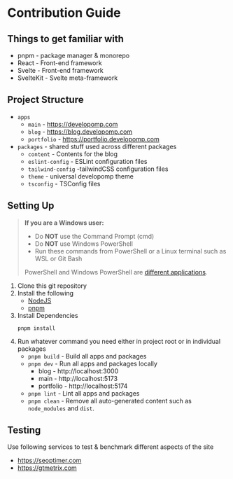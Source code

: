 # Contribution Guide

## Things to get familiar with

- pnpm - package manager & monorepo
- React - Front-end framework
- Svelte - Front-end framework
- SvelteKit - Svelte meta-framework

## Project Structure

- `apps`
  - `main` - https://developomp.com
  - `blog` - https://blog.developomp.com
  - `portfolio` - https://portfolio.developomp.com
- `packages` - shared stuff used across different packages
  - `content` - Contents for the blog
  - `eslint-config` - ESLint configuration files
  - `tailwind-config` -tailwindCSS configuration files
  - `theme` - universal developomp theme
  - `tsconfig` - TSConfig files

## Setting Up

> **If you are a Windows user:**
>
> - Do **NOT** use the Command Prompt (cmd)
> - Do **NOT** use Windows PowerShell
> - Run these commands from PowerShell or a Linux terminal such as WSL or Git Bash
>
> PowerShell and Windows PowerShell are [different applications](https://learn.microsoft.com/en-us/powershell/scripting/whats-new/differences-from-windows-powershell?view=powershell-7.3).

1. Clone this git repository
2. Install the following
   - [NodeJS](https://nodejs.org)
   - [pnpm](https://pnpm.io/installation)
3. Install Dependencies
   ```
   pnpm install
   ```
4. Run whatever command you need either in project root or in individual packages
   - `pnpm build` - Build all apps and packages
   - `pnpm dev` - Run all apps and packages locally
     - blog - http://localhost:3000
     - main - http://localhost:5173
     - portfolio - http://localhost:5174
   - `pnpm lint` - Lint all apps and packages
   - `pnpm clean` - Remove all auto-generated content such as `node_modules` and `dist`.

## Testing

Use following services to test & benchmark different aspects of the site

- https://seoptimer.com
- https://gtmetrix.com
